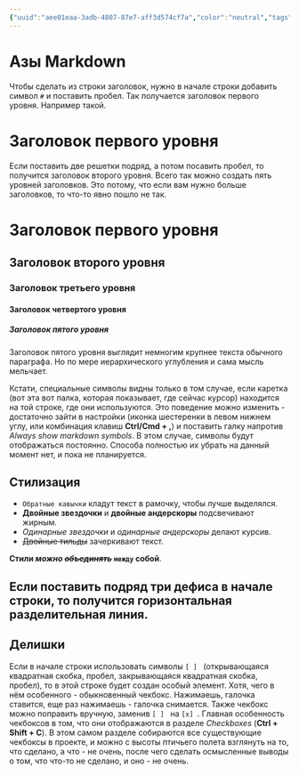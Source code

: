```yaml
---
{"uuid":"aee01eaa-3adb-4807-87e7-aff3d574cf7a","color":"neutral","tags":[],"embeds":[],"links":[],"todos":{"done":[],"pending":[]}}
---
```

# Азы Markdown

Чтобы сделать из строки заголовок, нужно в начале строки добавить символ `#` и поставить пробел. Так получается
заголовок первого уровня. Например такой.

# Заголовок первого уровня

Если поставить две решетки подряд, а потом посавить пробел, то получится заголовок второго уровня. Всего так можно
создать пять уровней заголовков. Это потому, что если вам нужно больше заголовков, то что-то явно пошло не так.

# Заголовок первого уровня

## Заголовок второго уровня

### Заголовок третьего уровня

#### Заголовок четвертого уровня

##### Заголовок пятого уровня
 
Заголовок пятого уровня выглядит немногим крупнее текста обычного параграфа. Но по мере иерархического
углубления и сама мысль мельчает.

Кстати, специальные символы видны только в том случае, если каретка (вот эта вот палка, которая показывает, где сейчас
курсор) находится на той строке, где они используются. Это поведение можно изменить - достаточно зайти в настройки
(иконка шестеренки в левом нижнем углу, или комбинация клавиш **Ctrl/Cmd + ,**) и поставить галку напротив
_Always show markdown symbols_. В этом случае, символы будут отображаться постоянно. Способа полностью их убрать
на данный момент нет, и пока не планируется.

## Стилизация

- `Обратные кавычки` кладут текст в рамочку, чтобы лучше выделялся.
- **Двойные звездочки** и __двойные андерскоры__ подсвечивают жирным.
- *Одинарные звездочки* и _одинарные андерскоры_ делают курсив.
- ~~Двойные тильды~~ зачеркивают текст.

**Стили _можно ~~объединять~~_ `между` собой**.

Если поставить подряд три дефиса в начале строки, то получится горизонтальная разделительная линия.
---

## Делишки

Если в начале строки использовать символы `[ ] ` (открывающаяся квадратная скобка, пробел, закрывающаяся квадратная скобка, пробел),
то в этой строке будет создан особый элемент. Хотя, чего в нём особенного - обыкновенный чекбокс. Нажимаешь, галочка ставится, еще раз
нажимаешь - галочка снимается. Также чекбокс можно поправить вручную, заменив `[ ] ` на `[x] `. Главная особенность чекбоксов
в том, что они отображаются в разделе _Checkboxes_ (**Ctrl + Shift + C**). В этом самом разделе собираются все существующие чекбоксы
в проекте, и можно с высоты птичьего полета взглянуть на то, что сделано, а что - не очень, после чего сделать осмысленные выводы о том, что
что-то не сделано, и оно - не очень. 

